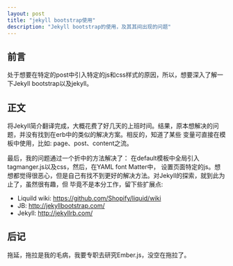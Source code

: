 ```yaml
---
layout: post
title: "jekyll bootstrap使用"
description: "Jekyll bootstrap的使用，及其其间出现的问题"
---
```


## 前言

处于想要在特定的post中引入特定的js和css样式的原因，所以，想要深入了解一下Jekyll bootstrap以及jekyll。

## 正文

将Jekyll简介翻译完成，大概花费了好几天的上班时间。结果，原本想解决的问题，并没有找到在erb中的类似的解决方案。相反的，知道了某些
变量可直接在模板中使用，比如: page、post、content之流。

最后，我的问题通过一个折中的方法解决了： 在default模板中全局引入tagmanger.js以及css，然后，在YAML font Matter中，
设置页面特定的js。想想都觉得很恶心，但是自己有找不到更好的解决方法。对Jekyll的探索，就到此为止了，虽然很有趣，但
毕竟不是本分工作，留下些扩展点: 

* Liquild wiki: <https://github.com/Shopify/liquid/wiki>
* JB: <http://jekyllbootstrap.com/>
* Jekyll: <http://jekyllrb.com/>

## 后记

拖延，拖拉是我的毛病，我要专职去研究Ember.js，没空在拖拉了。
